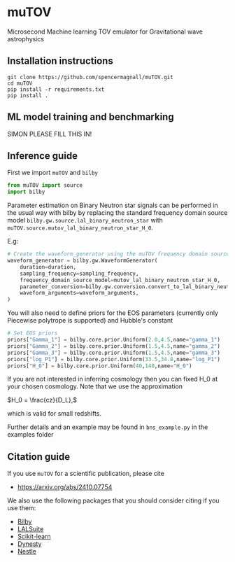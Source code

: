 # muTOV
Microsecond Machine learning TOV emulator for Gravitational wave astrophysics 

## Installation instructions
```shell
git clone https://github.com/spencermagnall/muTOV.git
cd muTOV
pip install -r requirements.txt
pip install .
```
## ML model training and benchmarking
SIMON PLEASE FILL THIS IN! 

## Inference guide
First we import `muTOV` and `bilby`

```python
from muTOV import source
import bilby
```


Parameter estimation on Binary Neutron star signals can be performed in the usual way with
bilby by replacing the standard frequency domain source model `bilby.gw.source.lal_binary_neutron_star`
with `muTOV.source.mutov_lal_binary_neutron_star_H_0`. 

E.g: 
```python
# Create the waveform_generator using the muTOV frequency domain source model
waveform_generator = bilby.gw.WaveformGenerator(
    duration=duration,
    sampling_frequency=sampling_frequency,
    frequency_domain_source_model=mutov_lal_binary_neutron_star_H_0,
    parameter_conversion=bilby.gw.conversion.convert_to_lal_binary_neutron_star_parameters,
    waveform_arguments=waveform_arguments,
)
```

You will also need to define priors for the EOS parameters (currently only Piecewise polytrope is supported) and Hubble's constant 
```python
# Set EOS priors
priors["Gamma_1"] = bilby.core.prior.Uniform(2.0,4.5,name="gamma_1")
priors["Gamma_2"] = bilby.core.prior.Uniform(1.5,4.5,name="gamma_2")
priors["Gamma_3"] = bilby.core.prior.Uniform(1.5,4.5,name="gamma_3")
priors["log_P1"] = bilby.core.prior.Uniform(33.5,34.8,name="log_P1")
priors["H_0"] = bilby.core.prior.Uniform(40,140,name="H_0")
```
If you are not interested in inferring cosmology then you can fixed H_0 at your chosen cosmology.
Note that we use the approximation

$`H_0 = \frac{cz}{D_L},`$

which is valid for small redshifts. 

Further details and an example may be found in `bns_example.py` in the examples folder 

## Citation guide
If you use `muTOV` for a scientific publication, please cite
* https://arxiv.org/abs/2410.07754


We also use the following packages that you should consider citing if you use them:
* [Bilby](https://git.ligo.org/lscsoft/bilby/-/tree/master)
* [LALSuite](https://lscsoft.docs.ligo.org/lalsuite/)
* [Scikit-learn](https://scikit-learn.org/stable/index.html)
* [Dynesty](https://dynesty.readthedocs.io/en/latest/)
* [Nestle](http://kylebarbary.com/nestle/)


